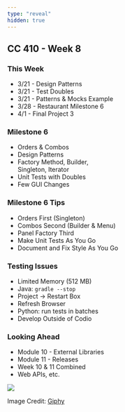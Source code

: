 ```yaml
---
type: "reveal"
hidden: true
---
```

<section>
	<h2>CC 410 - Week 8</h2>
</section>
<section>
	<h3>This Week</h3>
	<ul>
		<li>3/21 - Design Patterns</li>
		<li>3/21 - Test Doubles</li>
		<li>3/21 - Patterns & Mocks Example</li>
		<li>3/28 - Restaurant Milestone 6</li>
		<li>4/1 - Final Project 3</li>
	</ul>
</section>
<section>
	<h3>Milestone 6</h3>
	<ul>
		<li>Orders & Combos</li>
		<li>Design Patterns</li>
		<li>Factory Method, Builder,<br>Singleton, Iterator</li>
		<li>Unit Tests with Doubles</li>
		<li>Few GUI Changes</li>
	</ul>
</section>
<section>
	<h3>Milestone 6 Tips</h3>
	<ul>
		<li>Orders First (Singleton)</li>
		<li>Combos Second (Builder & Menu)</li>
		<li>Panel Factory Third</li>
		<li>Make Unit Tests As You Go</li>
		<li>Document and Fix Style As You Go</li>
	</ul>
</section>
<section>
	<h3>Testing Issues</h3>
	<ul>
		<li>Limited Memory (512 MB)</li>
		<li>Java: <code>gradle --stop</code></li>
		<li>Project -> Restart Box</li>
		<li>Refresh Browser</li>
		<li>Python: run tests in batches</li>
		<li>Develop Outside of Codio</li>
	</ul> 
</section>
<section>
	<h3>Looking Ahead</h3>
	<ul>
		<li>Module 10 - External Libraries</li>
		<li>Module 11 - Releases</li>
		<li>Week 10 & 11 Combined</li>
		<li>Web APIs, etc.</li>
	</ul>
</section>
<section>
	<img class="plain stretch" src="https://media.giphy.com/media/l0ExcS4a762Pofpio/source.gif">
	<p class="imagecredit">Image Credit: <a href="https://giphy.com/gifs/oscars-academy-awards-oscars-2003-l0ExcS4a762Pofpio/media">Giphy</a></p>
</section>